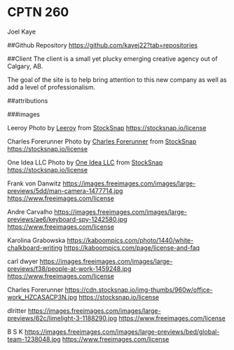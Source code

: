 # CPTN 260
Joel Kaye

##Github Repository
https://github.com/kayej22?tab=repositories

##Client
The client is a small yet plucky emerging creative agency out of Calgary, AB.

The goal of the site is to help bring attention to this new company as well as add a level of professionalism.

##attributions

###images

Leeroy
Photo by <a href="https://stocksnap.io/author/374">Leeroy</a> from <a href="https://stocksnap.io">StockSnap</a>
https://stocksnap.io/license

Charles Forerunner
Photo by <a href="https://stocksnap.io/author/29066">Charles Forerunner</a> from <a href="https://stocksnap.io">StockSnap</a>
https://stocksnap.io/license

One Idea LLC
Photo by <a href="https://stocksnap.io/author/oneidea">One Idea LLC</a> from <a href="https://stocksnap.io">StockSnap</a>
https://stocksnap.io/license

Frank von Danwitz
https://images.freeimages.com/images/large-previews/5dd/man-camera-1477714.jpg
https://www.freeimages.com/license

Andre Carvalho
https://images.freeimages.com/images/large-previews/ae6/keyboard-spy-1242580.jpg
https://www.freeimages.com/license

Karolina Grabowska
https://kaboompics.com/photo/1440/white-chalkboard-writing
https://kaboompics.com/page/license-and-faq

carl dwyer
https://images.freeimages.com/images/large-previews/f38/people-at-work-1459248.jpg
https://www.freeimages.com/license

Charles Forerunner
https://cdn.stocksnap.io/img-thumbs/960w/office-work_HZCASACP3N.jpg
https://stocksnap.io/license


dlritter
https://images.freeimages.com/images/large-previews/62c/limelight-3-1188290.jpg
https://www.freeimages.com/license

B S K
https://images.freeimages.com/images/large-previews/bed/global-team-1238048.jpg
https://www.freeimages.com/license